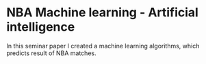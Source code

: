 # NBA Machine learning - Artificial intelligence

In this seminar paper I created a machine learning algorithms, which predicts result of NBA matches.
